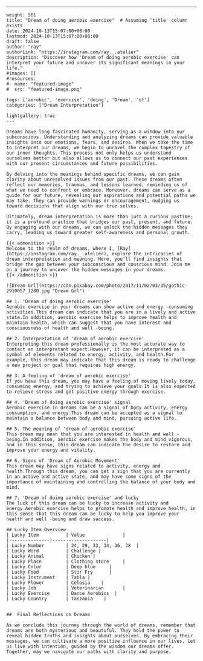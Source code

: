 ---
    weight: 501
    title: "Dream of doing aerobic exercise"  # Assuming 'title' column exists
    date: 2024-10-13T15:07:00+08:00
    lastmod: 2024-10-13T15:07:00+08:00
    draft: false
    author: "ray"
    authorLink: "https://instagram.com/ray._.atelier"
    description: "Discover how 'Dream of doing aerobic exercise' can interpret your future and uncover its significant meanings in your life."
    #images: []
    #resources:
    #- name: "featured-image"
    #  src: "featured-image.png"
    
    tags: ['aerobic', 'exercise', 'doing', 'Dream', 'of']
    categories: ["Dream Interpretation"]
    
    lightgallery: true
    ---
    
    Dreams have long fascinated humanity, serving as a window into our subconscious. Understanding and analyzing dreams can provide valuable insights into our emotions, fears, and desires. When we take the time to interpret our dreams, we begin to unravel the complex tapestry of our inner thoughts. This process not only helps us understand ourselves better but also allows us to connect our past experiences with our present circumstances and future possibilities.
    
    By delving into the meanings behind specific dreams, we can gain clarity about unresolved issues from our past. These dreams often reflect our memories, traumas, and lessons learned, reminding us of what we need to confront or embrace. Moreover, dreams can serve as a guide for our future, revealing our aspirations and potential paths we may take. They can provide warnings or encouragement, nudging us toward decisions that align with our true selves.
    
    Ultimately, dream interpretation is more than just a curious pastime; it is a profound practice that bridges our past, present, and future. By engaging with our dreams, we can unlock the hidden messages they carry, leading us toward greater self-awareness and personal growth.
    
    {{< admonition >}}
    Welcome to the realm of dreams, where I, [Ray](https://instagram.com/ray._.atelier), explore the intricacies of dream interpretation and meaning. Here, you’ll find insights that bridge the gap between your subconscious and conscious mind. Join me on a journey to uncover the hidden messages in your dreams.
    {{< /admonition >}}
    
    ![Dream Grl](https://cdn.pixabay.com/photo/2017/11/02/03/35/gothic-2910057_1280.jpg "Dream Grl")
    
    ## 1. 'Dream of doing aerobic exercise'
    Aerobic exercise in your dreams can show active and energy -consuming activities.This dream can indicate that you are in a lively and active state.In addition, aerobic exercise helps to improve health and maintain health, which can suggest that you have interest and consciousness of health and well -being.
    
    ## 2. Interpretation of 'dream of aerobic exercise'
    Interpreting this dream professionally is the most accurate way to contact an interpretant expert.However, it can be interpreted as a symbol of elements related to energy, activity, and health.For example, this dream may indicate that this dream is ready to challenge a new project or goal that requires high energy.
    
    ## 3. A feeling of 'dream of aerobic exercise'
    If you have this dream, you may have a feeling of moving lively today, consuming energy, and trying to achieve your goals.It is also expected to relieve stress and get positive energy through exercise.
    
    ## 4. 'Dream of doing aerobic exercise' signal
    Aerobic exercise in dreams can be a signal of body activity, energy consumption, and energy.This dream can be accepted as a signal to maintain a balance between body and mind, pursuing active life.
    
    ## 5. The meaning of 'dream of aerobic exercise'
    This dream may mean that you are interested in health and well -being.In addition, aerobic exercise makes the body and mind vigorous, and in this sense, this dream can indicate the desire to restore and improve your energy and vitality.
    
    ## 6. Signs of 'Dream of Aerobic Movement'
    This dream may have signs related to activity, energy and health.Through this dream, you can get a sign that you are currently in an active and active state, and may have some signs of the importance of maintaining and controlling the balance of your body and mind.
    
    ## 7. 'Dream of doing aerobic exercise' and lucky
    The luck of this dream can be lucky to increase activity and energy.Aerobic exercise helps to promote health and improve health, in this sense that this dream can be lucky to help you improve your health and well -being and draw success.
    
    ## Lucky Item Overview
    | Lucky Item          | Value              |
    |---------------|--------------------|
    | Lucky Number        | 24, 29, 33, 34, 36, 38  |
    | Lucky Word          | Challenge |
    | Lucky Animal        | Chicken |
    | Lucky Place         | Clothing store     |
    | Lucky Color         | Deep blue     |
    | Lucky Food          | Stir Fry      |
    | Lucky Instrument    | Tabla |
    | Lucky Flower        | Celosia    |
    | Lucky Job           | Veterinarian       |
    | Lucky Exercise      | Dance Aerobics  |
    | Lucky Country       | Tanzania    |
    
    
    ##  Final Reflections on Dreams
    
    As we conclude this journey through the world of dreams, remember that dreams are both mysterious and beautiful. They hold the power to reveal hidden truths and insights about ourselves. By embracing their messages, we can cultivate a more positive influence in our lives. Let us live with intention, guided by the wisdom our dreams offer. Together, may we navigate our paths with clarity and purpose.
    